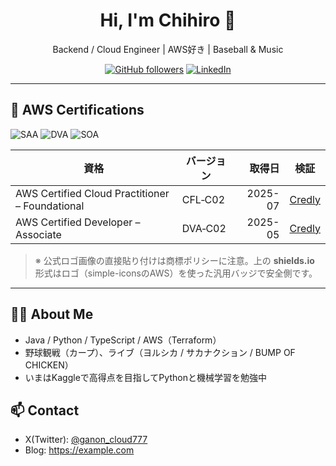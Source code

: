 <!-- プロフィールのヒーロー -->
<h1 align="center">Hi, I'm Chihiro 👋</h1>
<p align="center">
  Backend / Cloud Engineer | AWS好き | Baseball & Music
</p>

<!-- SNSやポートフォリオがあればここにバッジで -->
<p align="center">
  <a href="https://github.com/ganonononon"><img alt="GitHub followers" src="https://img.shields.io/github/followers/あなたのID?style=social"></a>
  <a href="https://www.linkedin.com/in/智大-面谷-8aa86a291/"><img alt="LinkedIn" src="https://img.shields.io/badge/LinkedIn-Profile-0A66C2?logo=linkedin&logoColor=white"></a>
</p>

---

## 🏅 AWS Certifications

<!-- 代表資格はバッジでドン -->
<p>
  <img alt="SAA" src="https://img.shields.io/badge/AWS%20Certified-Solutions%20Architect%20(Associate)-232F3E?logo=amazonaws&logoColor=white">
  <img alt="DVA" src="https://img.shields.io/badge/AWS%20Certified-Developer%20(Associate)-232F3E?logo=amazonaws&logoColor=white">
  <img alt="SOA" src="https://img.shields.io/badge/AWS%20Certified-SysOps%20Administrator%20(Associate)-232F3E?logo=amazonaws&logoColor=white">
  <!-- 他にも: SAA-C03 / DVA-C02 / SOA-C02 / SAP-C02 / DAS-C01 / SCS-C02 など -->
</p>

<!-- 詳細は箇条書き or テーブルで。Credlyの公開リンクがあれば入れると信頼度UP -->
| 資格 | バージョン | 取得日  | 検証 |
|---|---|---:|---|
| AWS Certified Cloud Practitioner  – Foundational | CFL‑C02 | 2025-07  | [Credly](https://www.credly.com/users/あなた) |
| AWS Certified Developer – Associate | DVA‑C02 | 2025-05  | [Credly](https://www.credly.com/users/あなた) |

> ※ 公式ロゴ画像の直接貼り付けは商標ポリシーに注意。上の **shields.io** 形式はロゴ（simple-iconsのAWS）を使った汎用バッジで安全側です。

---

## 🧑‍💻 About Me
- Java / Python / TypeScript / AWS（Terraform）
- 野球観戦（カープ）、ライブ（ヨルシカ / サカナクション / BUMP OF CHICKEN）
- いまはKaggleで高得点を目指してPythonと機械学習を勉強中

## 📫 Contact
- X(Twitter): [@ganon_cloud777](https://x.com/ganon_cloud777)
- Blog: https://example.com

